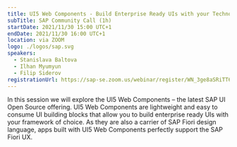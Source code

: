 ```yaml
---
title: UI5 Web Components - Build Enterprise Ready UIs with your Technology of Choice
subTitle: SAP Community Call (1h)
startDate: 2021/11/30 15:00 UTC+1
endDate: 2021/11/30 16:00 UTC+1
location: via ZOOM
logo: ./logos/sap.svg
speakers:
  - Stanislava Baltova
  - Ilhan Myumyun
  - Filip Siderov
registrationUrl: https://sap-se.zoom.us/webinar/register/WN_3ge8aSRiTT6njTHjsqJU3w
---
```


In this session we will explore the UI5 Web Components – the latest SAP UI Open Source offering. UI5 Web Components are lightweight and easy to consume UI building blocks that allow you to build enterprise ready UIs with your framework of choice. As they are also a carrier of SAP Fiori design language, apps built with UI5 Web Components perfectly support the SAP Fiori UX.
